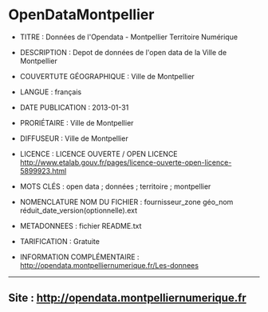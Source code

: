 OpenDataMontpellier
===================

* TITRE : Données de l'Opendata - Montpellier Territoire Numérique

* DESCRIPTION : Depot de données de l'open data de la Ville de Montpellier

* COUVERTUTE GÉOGRAPHIQUE : Ville de Montpellier

* LANGUE : français

* DATE PUBLICATION : 2013-01-31

* PRORIÉTAIRE : Ville de Montpellier

* DIFFUSEUR : Ville de Montpellier

* LICENCE : LICENCE OUVERTE / OPEN LICENCE http://www.etalab.gouv.fr/pages/licence-ouverte-open-licence-5899923.html

* MOTS CLÉS : open data ; données ; territoire ; montpellier

* NOMENCLATURE NOM DU FICHIER : fournisseur_zone géo_nom réduit_date_version(optionnelle).ext
 
* METADONNEES : fichier README.txt

* TARIFICATION : Gratuite

* INFORMATION COMPLÉMENTAIRE : http://opendata.montpelliernumerique.fr/Les-donnees

--------------------------------------------------
Site : http://opendata.montpelliernumerique.fr
--------------------------------------------------
